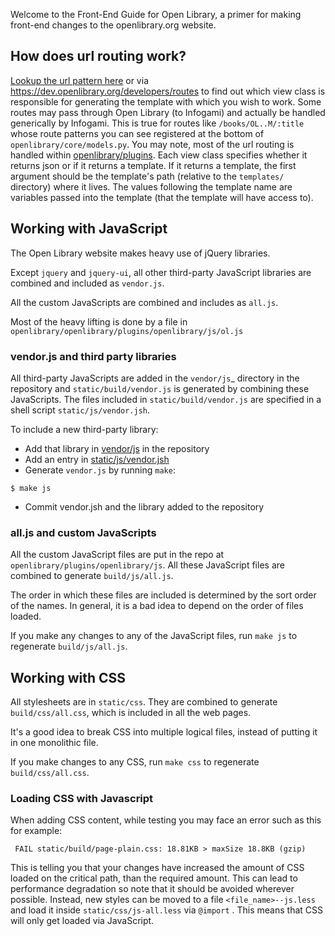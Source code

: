 Welcome to the Front-End Guide for Open Library, a primer for making front-end changes to the openlibrary.org website.

## How does url routing work?

[Lookup the url pattern here](https://github.com/internetarchive/openlibrary/wiki/Endpoints#list-of-all-routes) or via https://dev.openlibrary.org/developers/routes to find out which view class is responsible for generating the template with which you wish to work. Some routes may pass through Open Library (to Infogami) and actually be handled generically by Infogami. This is true for routes like `/books/OL..M/:title` whose route patterns you can see registered at the bottom of `openlibrary/core/models.py`. You may note, most of the url routing is handled within [openlibrary/plugins](https://github.com/internetarchive/openlibrary/tree/master/openlibrary/plugins). Each view class specifies whether it returns json or if it returns a template. If it returns a template, the first argument should be the template's path (relative to the `templates/` directory) where it lives. The values following the template name are variables passed into the template (that the template will have access to). 

## Working with JavaScript

The Open Library website makes heavy use of jQuery libraries. 

Except `jquery` and `jquery-ui`, all other third-party JavaScript libraries are combined and included as `vendor.js`.

All the custom JavaScripts are combined and includes as `all.js`.

Most of the heavy lifting is done by a file in `openlibrary/openlibrary/plugins/openlibrary/js/ol.js`

### vendor.js and third party libraries

All third-party JavaScripts are added in the `vendor/js`_ directory in the  repository and `static/build/vendor.js` is generated by combining these  JavaScripts. The files included in `static/build/vendor.js` are specified in a shell script `static/js/vendor.jsh`.

To include a new third-party library:

* Add that library in [vendor/js](http://github.com/internetarchive/openlibrary/tree/master/vendor/js) in the repository
* Add an entry in [static/js/vendor.jsh](http://github.com/internetarchive/openlibrary/tree/master/static/upstream/js/vendor.jsh)
* Generate `vendor.js` by running `make`:
```        
$ make js
```
* Commit vendor.jsh and the library added to the repository

### all.js and custom JavaScripts

All the custom JavaScript files are put in the repo at `openlibrary/plugins/openlibrary/js`. All these JavaScript files are combined to generate `build/js/all.js`.

The order in which these files are included is determined by the sort order of the names. In general, it is a bad idea to depend on the order of files loaded.

If you make any changes to any of the JavaScript files, run `make js` to regenerate `build/js/all.js`.


## Working with CSS

All stylesheets are in `static/css`. They are combined to generate `build/css/all.css`, which is included in all the web pages.

It's a good idea to break CSS into multiple logical files, instead of putting it in one monolithic file.

If you make changes to any CSS, run `make css` to regenerate `build/css/all.css`.

### Loading CSS with Javascript

When adding CSS content, while testing you may face an error such as this for example:

```
 FAIL static/build/page-plain.css: 18.81KB > maxSize 18.8KB (gzip)
```
This is telling you that your changes have increased the amount of CSS loaded on the critical path, than the required amount. This can lead to performance degradation so note that it should be avoided wherever possible.
Instead, new styles can be moved to a file `<file_name>--js.less` and load it inside `static/css/js-all.less` via `@import` . This means that CSS will only get loaded via JavaScript.
